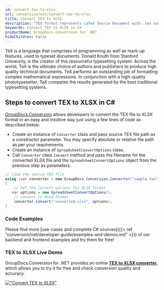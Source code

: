 ```yaml
---
id: convert-tex-to-xlsx
url: conversion/net/convert-tex-to-xlsx
title: Convert TEX to XLSX
description: "TEX format represents LaTeX Source Document with .tex extension. Learn how to convert TEX to XLSX file programmatically in C# language using GroupDocs.Conversion for .NET library."
keywords: Convert TEX to XLSX in C#
productName: GroupDocs.Conversion for .NET
hideChildren: False
---
```


TeX is a language that comprises of programming as well as mark-up features, used to typeset documents. Donald Knuth from Stanford University, is the creator of this resourceful typesetting system. Across the world, TeX is the ultimate choice of authors and publishers to produce high quality technical documents. TeX performs an outstanding job of formatting complex mathematical expressions. In conjunction with a high-quality phototypesetter, TeX competes the results generated by the best traditional typesetting systems.

## Steps to convert TEX to XLSX in C#

[GroupDocs.Conversion](https://products.groupdocs.com/conversion/net) allows developers to convert the TEX file to XLSX format in an easy and intuitive way just using a few lines of code as described below:

* Create an instance of `Converter` class and pass source TEX file path as a constructor parameter. You may specify absolute or relative file path as per your requirements. 
* Create an instance of `SpreadsheetConvertOptions` class.
* Call `Converter` class `Convert` method and pass the filename for the converted XLSX file and the `SpreadsheetConvertOptions` object from the previous step as parameters.

```csharp
// Load the source TEX file
using (var converter = new GroupDocs.Conversion.Converter("sample.tex"))
{
    // Set the convert options for XLSX format
   var options = new SpreadsheetConvertOptions();
    // Convert to XLSX format
    converter.Convert("converted.xlsx", options);
}
```

### Code Examples

Please find more [use-cases and complete C# sources]({{< ref "conversion/net/developer-guide/examples-and-demos.md" >}}) of our backend and frontend examples and try them for free!

### TEX to XLSX Live Demo

GroupDocs.Conversion for .NET provides an online [**TEX to XLSX converter**](https://products.groupdocs.app/conversion/tex-to-xlsx), which allows you to try it for free and check conversion quality and accuracy.

[!["Convert TEX to XLSX"](conversion/net/images/convert-to-xlsx/convert-tex-to-xlsx.png)](https://products.groupdocs.app/conversion/tex-to-xlsx)